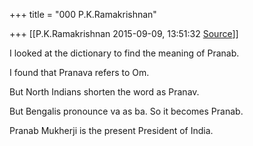 +++
title = "000 P.K.Ramakrishnan"

+++
[[P.K.Ramakrishnan	2015-09-09, 13:51:32 [Source](https://groups.google.com/g/samskrita/c/yPcIe6fqghI)]]



I looked at the dictionary to find the meaning of Pranab.

I found that Pranava refers to Om.

But North Indians shorten the word as Pranav.

But Bengalis pronounce va as ba. So it becomes Pranab.

Pranab Mukherji is the present President of India.

